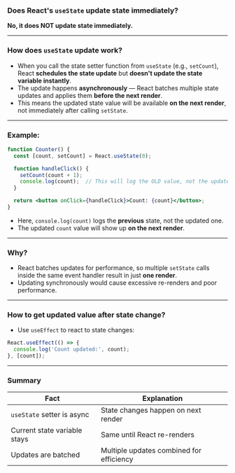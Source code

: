 ### Does React's `useState` update state immediately?

**No, it does NOT update state immediately.**

---

### How does `useState` update work?

* When you call the state setter function from `useState` (e.g., `setCount`), React **schedules the state update** but **doesn't update the state variable instantly**.
* The update happens **asynchronously** — React batches multiple state updates and applies them **before the next render**.
* This means the updated state value will be available **on the next render**, not immediately after calling `setState`.

---

### Example:

```jsx
function Counter() {
  const [count, setCount] = React.useState(0);

  function handleClick() {
    setCount(count + 1);
    console.log(count);  // This will log the OLD value, not the updated count
  }

  return <button onClick={handleClick}>Count: {count}</button>;
}
```

* Here, `console.log(count)` logs the **previous** state, not the updated one.
* The updated `count` value will show up **on the next render**.

---

### Why?

* React batches updates for performance, so multiple `setState` calls inside the same event handler result in just **one render**.
* Updating synchronously would cause excessive re-renders and poor performance.

---

### How to get updated value after state change?

* Use `useEffect` to react to state changes:

```jsx
React.useEffect(() => {
  console.log('Count updated:', count);
}, [count]);
```

---

### Summary

| Fact                         | Explanation                              |
| ---------------------------- | ---------------------------------------- |
| `useState` setter is async   | State changes happen on next render      |
| Current state variable stays | Same until React re-renders              |
| Updates are batched          | Multiple updates combined for efficiency |